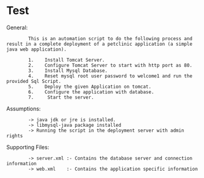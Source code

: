 # Test

General:

            This is an automation script to do the following process and result in a complete deployment of a petclinic application (a simple java web application).
          
            1.    Install Tomcat Server.
            2.    Configure Tomcat Server to start with http port as 80.
            3.    Install Mysql Database.
            4.    Reset mysql root user password to welcome1 and run the provided Sql Script.
            5.    Deploy the given Application on tomcat.
            6.    Configure the application with database.
            7.     Start the server.


Assumptions:

            -> java jdk or jre is installed.
            -> libmysql-java package installed
            -> Running the script in the deployment server with admin rights

Supporting Files:
            
            -> server.xml :- Contains the database server and connection information
            -> web.xml    :- Contains the application specific information
